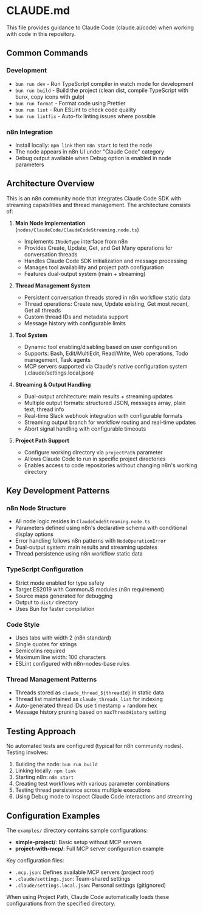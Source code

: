 # CLAUDE.md

This file provides guidance to Claude Code (claude.ai/code) when working with code in this repository.

## Common Commands

### Development
- `bun run dev` - Run TypeScript compiler in watch mode for development
- `bun run build` - Build the project (clean dist, compile TypeScript with bunx, copy icons with gulp)
- `bun run format` - Format code using Prettier
- `bun run lint` - Run ESLint to check code quality
- `bun run lintfix` - Auto-fix linting issues where possible

### n8n Integration
- Install locally: `npm link` then `n8n start` to test the node
- The node appears in n8n UI under "Claude Code" category
- Debug output available when Debug option is enabled in node parameters

## Architecture Overview

This is an n8n community node that integrates Claude Code SDK with streaming capabilities and thread management. The architecture consists of:

1. **Main Node Implementation** (`nodes/ClaudeCode/ClaudeCodeStreaming.node.ts`)
   - Implements `INodeType` interface from n8n
   - Provides Create, Update, Get, and Get Many operations for conversation threads
   - Handles Claude Code SDK initialization and message processing
   - Manages tool availability and project path configuration
   - Features dual-output system (main + streaming)

2. **Thread Management System**
   - Persistent conversation threads stored in n8n workflow static data
   - Thread operations: Create new, Update existing, Get most recent, Get all threads
   - Custom thread IDs and metadata support
   - Message history with configurable limits

3. **Tool System**
   - Dynamic tool enabling/disabling based on user configuration
   - Supports: Bash, Edit/MultiEdit, Read/Write, Web operations, Todo management, Task agents
   - MCP servers supported via Claude's native configuration system (.claude/settings.local.json)

4. **Streaming & Output Handling**
   - Dual-output architecture: main results + streaming updates
   - Multiple output formats: structured JSON, messages array, plain text, thread info
   - Real-time Slack webhook integration with configurable formats
   - Streaming output branch for workflow routing and real-time updates
   - Abort signal handling with configurable timeouts

5. **Project Path Support**
   - Configure working directory via `projectPath` parameter
   - Allows Claude Code to run in specific project directories
   - Enables access to code repositories without changing n8n's working directory

## Key Development Patterns

### n8n Node Structure
- All node logic resides in `ClaudeCodeStreaming.node.ts`
- Parameters defined using n8n's declarative schema with conditional display options
- Error handling follows n8n patterns with `NodeOperationError`
- Dual-output system: main results and streaming updates
- Thread persistence using n8n workflow static data

### TypeScript Configuration
- Strict mode enabled for type safety
- Target ES2019 with CommonJS modules (n8n requirement)
- Source maps generated for debugging
- Output to `dist/` directory
- Uses Bun for faster compilation

### Code Style
- Uses tabs with width 2 (n8n standard)
- Single quotes for strings
- Semicolins required
- Maximum line width: 100 characters
- ESLint configured with n8n-nodes-base rules

### Thread Management Patterns
- Threads stored as `claude_thread_${threadId}` in static data
- Thread list maintained as `claude_threads_list` for indexing
- Auto-generated thread IDs use timestamp + random hex
- Message history pruning based on `maxThreadHistory` setting

## Testing Approach

No automated tests are configured (typical for n8n community nodes). Testing involves:
1. Building the node: `bun run build`
2. Linking locally: `npm link`
3. Starting n8n: `n8n start`
4. Creating test workflows with various parameter combinations
5. Testing thread persistence across multiple executions
6. Using Debug mode to inspect Claude Code interactions and streaming

## Configuration Examples

The `examples/` directory contains sample configurations:
- **simple-project/**: Basic setup without MCP servers
- **project-with-mcp/**: Full MCP server configuration example

Key configuration files:
- `.mcp.json`: Defines available MCP servers (project root)
- `.claude/settings.json`: Team-shared settings
- `.claude/settings.local.json`: Personal settings (gitignored)

When using Project Path, Claude Code automatically loads these configurations from the specified directory.